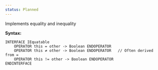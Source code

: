 ```yaml
---
status: Planned
---
```

Implements equality and inequality

**Syntax:**

```
INTERFACE IEquatable
    OPERATOR this = other -> Boolean ENDOPERATOR
    OPERATOR this ≠ other -> Boolean ENDOPERATOR   // Often derived from =
    OPERATOR this != other -> Boolean ENDOPERATOR
ENDINTERFACE
```